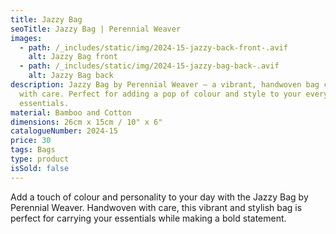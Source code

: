 ```yaml
---
title: Jazzy Bag
seoTitle: Jazzy Bag | Perennial Weaver
images:
  - path: /_includes/static/img/2024-15-jazzy-back-front-.avif
    alt: Jazzy Bag front
  - path: /_includes/static/img/2024-15-jazzy-bag-back-.avif
    alt: Jazzy Bag back
description: Jazzy Bag by Perennial Weaver – a vibrant, handwoven bag crafted
  with care. Perfect for adding a pop of colour and style to your everyday
  essentials.
material: Bamboo and Cotton
dimensions: 26cm x 15cm / 10" x 6"
catalogueNumber: 2024-15
price: 30
tags: Bags
type: product
isSold: false
---
```

Add a touch of colour and personality to your day with the Jazzy Bag by Perennial Weaver. Handwoven with care, this vibrant and stylish bag is perfect for carrying your essentials while making a bold statement.
